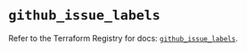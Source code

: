 # `github_issue_labels`

Refer to the Terraform Registry for docs: [`github_issue_labels`](https://registry.terraform.io/providers/integrations/github/6.6.0/docs/resources/issue_labels).
